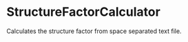 StructureFactorCalculator
=========================

Calculates the structure factor from space separated text file.